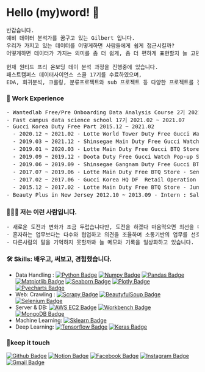 # Hello (my)word! 👋

<pre>
반갑습니다. 
예비 데이터 분석가를 꿈구고 있는 Gilbert 입니다.
우리가 가지고 있는 데이터를 어떻게하면 사람들에게 쉽게 접근시킬까? 
어떻게하면 데이터가 가지는 의미를 좀 더 쉽게, 좀 더 편하게 표현할지 늘 고민합니다.

현재 원티드 프리 온보딩 데이 분석 과정을 진행중에 있습니다.
패스트캠퍼스 데이터사이언스 스쿨 17기를 수료하였으며,
EDA, 회귀분석, 크롤링, 분류프로젝트와 sub 프로젝트 등 다양한 프로젝트를 진행하였습니다.
</pre>

<h3> 👔 Work Experience </h3>
<pre>
- Wantedlab Free/Pre Onboarding Data Analysis Course 2기 2021.07.31 ~ 2021.08.27
- Fast campus data science school 17기 2021.02 ~ 2021.07
- Gucci Korea Duty Free Part 2015.12 ~ 2021.02
  - 2020.12 ~ 2021.02 - Lotte World Tower Duty Free Gucci Watch - Senior Sales Association : 매장 및 매출 관리
  - 2019.03 ~ 2021.12 - Shinsegae Main Duty Free Gucci Watch - Senior Sales Association : 매장 및 매출관리 
  - 2019.01 ~ 2020.03 - Lotte Main Duty Free Gucci BTQ Store - Senior Sales Association : 매출 및 내국인 클래임 담당
  - 2019.09 ~ 2019.12 - Doota Duty Free Gucci Watch Pop-up Store - Senior Sales Association : 매장 및 매출관리
  - 2019.06 ~ 2019.09 - Shinsegae Gangnam Duty Free Gucci BTQ Store - Senior Sales Association : Back Office 담당
  - 2017.07 ~ 2019.06 - Lotte Main Duty Free BTQ Store - Senior Sales Association : Back Office 관리 및 클래임 담당
  - 2017.02 ~ 2017.06 - Gucci Korea HQ DF  Retail Operation Team - Junior Sales Association : DF Store 영업관리
  - 2015.12 ~ 2017.02 - Lotte Main Duty Free BTQ Store - Junior Sales Association : 매장&개인 매출관리
- Beauty Plus in New Jersey 2012.10 ~ 2013.09 - Intern : Sales Operator 및 영업관리    
</pre>

<h3> 👨🏻‍💻 저는 이런 사람입니다.</h3>
<pre>
- 새로운 도전과 변화가 조금 두럽습니다만, 도전을 하겠다 마음먹으면 최선을 다하고, 변화에 적응하려 노력하며, 무엇보다 실패를 두려워하지 않습니다.
- 혼자하는 업무보다는 다수와 협업하고 의견을 조율하며 소통기반의 업무를 선호합니다. 
- 다른사람의 말을 기억하지 못할까봐 늘 메모와 기록을 일상화하고 있습니다.  
</pre>

<h3> 🛠 Skills: 배우고, 써보고, 경험했습니다. </h3>

- Data Handling : [![Python Badge](http://img.shields.io/badge/-Python%20-blue?style=flat-square&fontColor&logoColor=yellow&logo=python&link=https://www.python.org/)](https://www.python.org/) [![Numpy Badge](http://img.shields.io/badge/-Numpy%20-013243?style=flat-square&&logoColor=white&logo=numpy&link=https://numpy.org/)](https://numpy.org/) [![Pandas Badge](http://img.shields.io/badge/-Pandas%20-150458?style=flat-square&logoColor=white&logo=pandas&link=https://pandas.pydata.org/)](https://pandas.pydata.org/) [![Matplotlib Badge](http://img.shields.io/badge/-Matplotlib%20-2350A9?style=flat-square&logoColor=white&logo=matplotlib&link=https://matplotlib.org/)](https://matplotlib.org/) [![Seaborn Badge](http://img.shields.io/badge/-Seaborn%20-212E50?style=flat-square&logoColor=white&logo=seaborn&link=https://seaborn.pydata.org/)](https://seaborn.pydata.org/) [![Plotly Badge](http://img.shields.io/badge/-Plotly%20-3F4F75?style=flat-square&logoColor=white&logo=plotly&link=https://plotly.com/)](https://plotly.com/) [![Pyecharts Badge](http://img.shields.io/badge/-Pyecharts%20-34E0A1?style=flat-square&logoColor=black&logo=pyecharts&link=https://pyecharts.org/)](https://pyecharts.org/)
- Web: Crawling : [![Scrapy Badge](http://img.shields.io/badge/-Scrapy%20-43B02A?style=flat-square&&logoColor=white&logo=scrapy&link=https://scrapy.org/)](https://scrapy.org/)  [![BeautyfulSoup Badge](http://img.shields.io/badge/-BeautyfulSoup%20-00A4FD?style=flat-square&&logoColor=white&logo=beautyfulsoup&link=https://scrapy.org/)](https://scrapy.org/) [![Selenium Badge](http://img.shields.io/badge/-Selenium%20-43B02A?style=flat-square&&logoColor=white&logo=selenium&link=https://www.selenium.dev/)](https://www.selenium.dev/)
- Server & DB: [![AWS EC2 Badge](http://img.shields.io/badge/-AWS_EC2%20-232F3E?style=flat-square&&logoColor=orange&logo=amazon&link=https://aws.amazon.com/ko/)](https://aws.amazon.com/ko/) [![Workbench Badge](http://img.shields.io/badge/-Workbench%20-4479A1?style=flat-square&&logoColor=white&logo=mysql&link=https://www.mysql.com/products/workbench/)](https://www.mysql.com/products/workbench/) [![MongoDB Badge](http://img.shields.io/badge/-MongoDB%20-47A248?style=flat-square&&logoColor=white&logo=mongodb&link=https://www.mongodb.com/)](https://www.mongodb.com/)
- Machine Learning: [![Sklearn Badge](http://img.shields.io/badge/-Sklearn%20-F7931E?style=flat-square&logoColor=black&logo=scikit-learn&link=https://scikit-learn.org/stable/)](https://scikit-learn.org/stable/)
- Deep Learning: [![Tensorflow Badge](http://img.shields.io/badge/-Tensorflow%20-FF6F00?style=flat-square&logoColor=white&logo=tensorflow&link=https://www.tensorflow.org/?hl=ko)](https://www.tensorflow.org/?hl=ko) [![Keras Badge](http://img.shields.io/badge/-Keras%20-D00000?style=flat-square&logoColor=white&logo=keras&link=https://keras.io/)](https://keras.io/)


<h3> 🤝keep it touch </h3>

[![Github Badge](http://img.shields.io/badge/-Github%20-black?style=flat-square&logo=github&link=https://github.com/Ki-Sung)](https://github.com/Ki-Sung) [![Notion Badge](https://img.shields.io/badge/-Notion-white?style=flat-square&logo=notion&fontColor&logoColor=black&link=https://www.notion.so/Gilbert-Kim-Ki-sung-3189736ac5cb4935847b60bc6c4635b9)](https://www.notion.so/Gilbert-Kim-Ki-sung-3189736ac5cb4935847b60bc6c4635b9) [![Facebook Badge](https://img.shields.io/badge/facebook-1877f2?style=flat-square&logo=facebook&logoColor=white&link=https://www.facebook.com/kisung.kim.142/)](https://www.facebook.com/kisung.kim.142/) [![Instagram Badge](https://img.shields.io/badge/instagram-e45f5a?style=flat-square&logo=instagram&logoColor=white&link=https://www.instagram.com/kcs4912/)](https://www.instagram.com/kcs4912/) [![Gmail Badge](https://img.shields.io/badge/Gmail-d14836?style=flat-square&logo=Gmail&logoColor=white&link=mailto:kcs4912@gmail.com)](mailto:kcs4912@gmail.com) 
	
